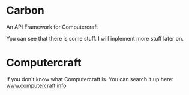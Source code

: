 # Carbon
An API Framework for Computercraft

You can see that there is some stuff.
I will inplement more stuff later on.

# Computercraft

If you don't know what Computercraft is.
You can search it up here:
www.computercraft.info
